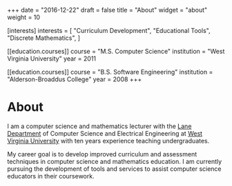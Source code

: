 +++
date = "2016-12-22"
draft = false
title = "About"
widget = "about"
weight = 10

[interests]
  interests = [
    "Curriculum Development",
    "Educational Tools",
    "Discrete Mathematics",
  ]

[[education.courses]]
  course = "M.S. Computer Science"
  institution = "West Virginia University"
  year = 2011

[[education.courses]]
  course = "B.S. Software Engineering"
  institution = "Alderson-Broaddus College"
  year = 2008
+++

# About

I am a computer science and mathematics lecturer with the [Lane Department](http://www.lcsee.cemr.wvu.edu/) of Computer Science and Electrical Engineering at [West Virginia University](http://www.wvu.edu/) with ten years experience teaching undergraduates.

My career goal is to develop improved curriculum and assessment techniques in computer science and mathematics education. I am currently pursuing the development of tools and services to assist computer science educators in their coursework.
